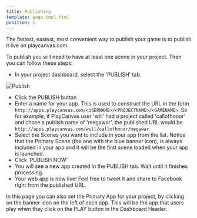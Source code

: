 ```yaml
---
title: Publishing
template: page.tmpl.html
position: 5
---
```


The fastest, easiest, most convenient way to publish your game is to publish it live on playcanvas.com.

To publish you will need to have at least one scene in your project. Then you can follow these steps:

* In your project dashboard, select the 'PUBLISH' tab.

![Publish][1]

* Click the PUBLISH button
* Enter a name for your app. This is used to construct the URL in the form `http://apps.playcanvas.com/<USERNAME>/<PROJECTNAME>/<GAMENAME>`. So for example, if PlayCanvas user 'will' had a project called 'callofhonor' and chose a publish name of 'megawar', the published URL would be `http://apps.playcanvas.com/will/callofhonor/megawar`.
* Select the Scenes you want to include in your app from the list. Notice that the Primary Scene (the one with the blue banner icon), is always included in your app and it will be the first scene loaded when your app is launched.
* Click 'PUBLISH NOW'
* You will see a new app created in the PUBLISH tab. Wait until it finishes processing.
* Your web app is now live! Feel free to tweet it and share to Facebook right from the published URL.

In this page you can also set the Primary App for your project, by clicking on the banner icon on the left of each app. This will be the app that users play when they click on the PLAY button in the Dashboard Header.

[1]: /images/platform/dashboard_publish.png

